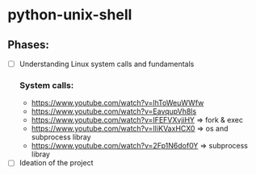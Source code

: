 # python-unix-shell

## Phases:
- [ ] Understanding Linux system calls and fundamentals<br>
  ### System calls:
  * https://www.youtube.com/watch?v=lhToWeuWWfw
  * https://www.youtube.com/watch?v=EavqupVh8ls
  * https://www.youtube.com/watch?v=IFEFVXvjiHY => fork & exec
  * https://www.youtube.com/watch?v=IIiKVaxHCX0 => os and subprocess libray
  * https://www.youtube.com/watch?v=2Fp1N6dof0Y => subprocess libray
- [ ] Ideation of the project

